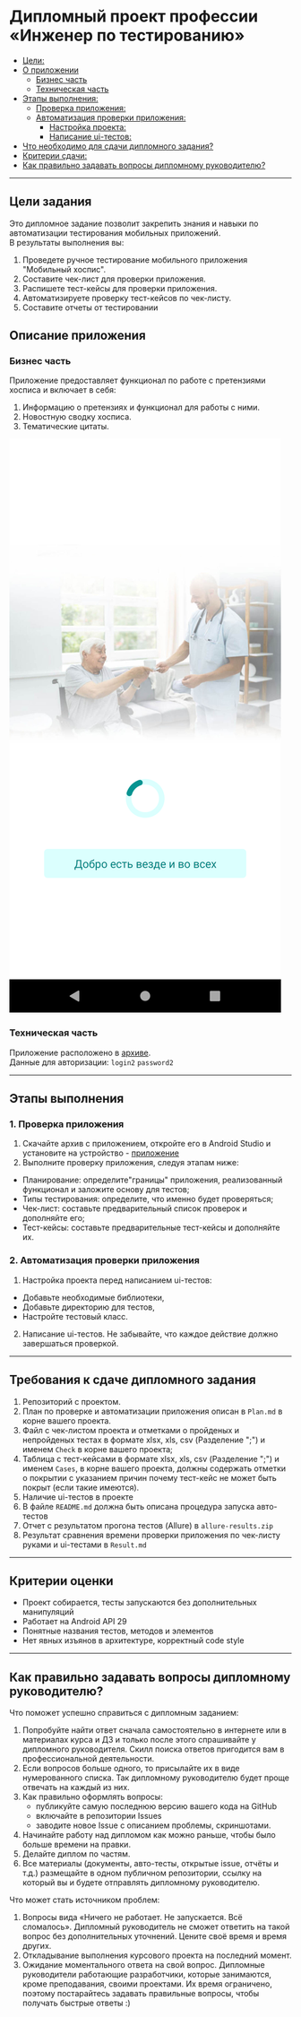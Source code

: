 # Дипломный проект профессии «Инженер по тестированию»

* [Цели:](#цели)
* [О приложении](#о-приложении)
    * [Бизнес часть](#бизнес-часть)
    * [Техническая часть](#техническая-часть)
* [Этапы выполнения:](#этапы-выполнения)
    * [Проверка приложения:](#проверка-приложения)
    * [Автоматизация проверки приложения:](#автоматизация-проверки-приложения)
        * [Настройка проекта:](#настройка-проекта)
        * [Написание ui-тестов:](#написание-ui-тестов)
* [Что необходимо для сдачи дипломного задания?](#что-необходимо-для-сдачи-дипломного-цзадания)
* [Критерии сдачи:](#критерии-сдачи)
* [Как правильно задавать вопросы дипломному руководителю?](#как-правильно-задавать-вопросы-дипломному-руководителю)

---

## Цели задания

Это дипломное задание позволит закрепить знания и навыки по автоматизации тестирования мобильных приложений.   
В результаты выполнения вы:
1. Проведете ручное тестирование мобильного приложения "Мобильный хоспис".
2. Составите чек-лист для проверки приложения.
3. Распишете тест-кейсы для проверки приложения.
4. Автоматизируете проверку тест-кейсов по чек-листу.
5. Составите отчеты от тестировании


## Описание приложения

### Бизнес часть

Приложение предоставляет функционал по работе с претензиями хосписа и включает в себя:
1. Информацию о претензиях и функционал для работы с ними.
2. Новостную сводку хосписа.
3. Тематические цитаты.

![](pic/app.png)


### Техническая часть

Приложение расположено в [архиве](https://github.com/netology-code/qamid-diplom/blob/main/fmh-android.zip).   
Данные для авторизации:
`login2`
`password2`

---

## Этапы выполнения

### 1. Проверка приложения

1. Скачайте архив с приложением, откройте его в Android Studio и установите на устройство - [приложение](fmh-android.zip)
2. Выполните проверку приложения, следуя этапам ниже: 
- Планирование: определите"границы" приложения, реализованный функционал и заложите основу для тестов;
- Типы тестирования: определите, что именно будет проверяться;
- Чек-лист: составьте предварительный список проверок и дополняйте его;
- Тест-кейсы: составьте предварительные тест-кейсы и дополняйте их. 

### 2. Автоматизация проверки приложения

1. Настройка проекта перед написанием ui-тестов:
- Добавьте необходимые библиотеки, 
- Добавьте директорию для тестов, 
- Настройте тестовый класс.

2. Написание ui-тестов.
Не забывайте, что каждое действие должно завершаться проверкой.

---
## Требования к сдаче дипломного задания

1. Репозиторий с проектом.
2. План по проверке и автоматизации приложения описан в `Plan.md` в корне вашего проекта.
3. Файл с чек-листом проекта и отметками о пройденых и непройденых тестах в формате xlsx, xls, csv (Разделение ";") и именем `Check` в корне вашего проекта;
4. Таблица с тест-кейсами в формате xlsx, xls, csv (Разделение ";") и именем `Cases`, в корне вашего проекта, должны содержать отметки о покрытии с указанием причин почему тест-кейс не может быть покрыт (если такие имеются).
5. Наличие ui-тестов в проекте
6. В файле `README.md` должна быть описана процедура запуска авто-тестов
7. Отчет с результатом прогона тестов (Allure) в `allure-results.zip`
8. Результат сравнения времени проверки приложения по чек-листу руками и ui-тестами в `Result.md`

---
## Критерии оценки

- Проект собирается, тесты запускаются без дополнительных манипуляций
- Работает на Android API 29
- Понятные названия тестов, методов и элементов 
- Нет явных изъянов в архитектуре, корректный code style


---
## Как правильно задавать вопросы дипломному руководителю?

Что поможет успешно справиться с дипломным заданием:

1. Попробуйте найти ответ сначала самостоятельно в интернете или в материалах курса и ДЗ и только после этого спрашивайте у дипломного 
  руководителя. Скилл поиска ответов пригодится вам в профессиональной деятельности.
2. Если вопросов больше одного, то присылайте их в виде нумерованного списка. Так дипломному руководителю будет проще отвечать на каждый из них.
3. Как правильно оформлять вопросы:
    - публикуйте самую последнюю версию вашего кода на GitHub
    - включайте в репозитории Issues
    - заводите новое Issue с описанием проблемы, скриншотами.
4. Начинайте работу над дипломом как можно раньше, чтобы было больше времени на правки. 
5. Делайте диплом по частям.
6. Все материалы (документы, авто-тесты, открытые issue, отчёты и т.д.) размещайте  в одном публичном репозитории, ссылку на который вы и будете отправлять дипломному руководителю.

Что может стать источником проблем:

1. Вопросы вида «Ничего не работает. Не запускается. Всё сломалось». Дипломный руководитель не сможет ответить на такой вопрос без дополнительных уточнений. Цените своё время и время других.
2. Откладывание выполнения курсового проекта на последний момент.
3. Ожидание моментального ответа на свой вопрос. Дипломные руководители работающие разработчики, которые занимаются, кроме преподавания, 
  своими проектами. Их время ограничено, поэтому постарайтесь задавать правильные вопросы, чтобы получать быстрые ответы :)

